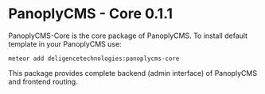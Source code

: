# PanoplyCMS - Core 0.1.1

PanoplyCMS-Core is the core package of PanoplyCMS. To install default template in your PanoplyCMS use:

`meteor add deligencetechnologies:panoplycms-core`

This package provides complete backend (admin interface) of PanoplyCMS and frontend routing.
